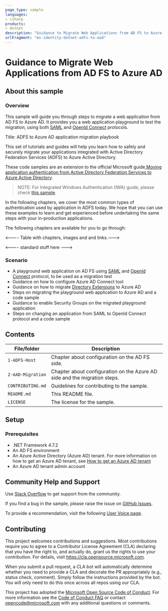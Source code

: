 ```yaml
---
page_type: sample
languages:
- csharp
products:
- dotnet
description: "Guidance to Migrate Web Applications from AD FS to Azure AD"
urlFragment: "ms-identity-dotnet-adfs-to-aad"
---
```


# Guidance to Migrate Web Applications from AD FS to Azure AD

## About this sample

### Overview

This sample will guide you through steps to migrate a web application from AD FS to Azure AD. It provides you a web application playground to test the migration, using both [SAML](https://docs.microsoft.com/azure/active-directory/develop/single-sign-on-saml-protocol) and [OpenId Connect](https://docs.microsoft.com/azure/active-directory/develop/v2-protocols-oidc) protocols.

Title: ADFS to Azure AD application migration playbook

This set of tutorials and guides will help you learn how to safely and securely migrate your applications integrated with 
Active Directory Federation Services (ADFS) to Azure Active Directory.

These code samples are an extension to the official Microsoft guide,[Moving application authentication from Active Directory Federation Services to Azure Active Directory](https://docs.microsoft.com/azure/active-directory/manage-apps/migrate-adfs-apps-to-azure).

>NOTE: For Integrated Windows Authentication (IWA) guide, please check [this sample](https://github.com/Azure-Samples/active-directory-dotnet-iwa-v2).

In the following chapters, we cover the most common types of authentication used by application in ADFS today. We hope that you can use these examples to learn and get experienced before undertaking the same steps with your in-production applications.

The following chapters are available for you to go through:

<---- Table with chapters, images and and links.--->


<---- standard stuff here --->

### Scenario

- A playground web application on AD FS using [SAML](https://docs.microsoft.com/azure/active-directory/develop/single-sign-on-saml-protocol) and [OpenId Connect](https://docs.microsoft.com/azure/active-directory/develop/v2-protocols-oidc) protocol, to be used as a migration test
- Guidance on how to configure Azure AD Connect tool
- Guidance on how to migrate [Directory Extensions](https://docs.microsoft.com/azure/active-directory/hybrid/how-to-connect-sync-feature-directory-extensions) to Azure AD
- Steps on migrating the playground web application to Azure AD and a code sample
- Guidance to enable Security Groups on the migrated playground application
- Steps on changing an application from SAML to OpenId Connect protocol and a code sample

## Contents

| File/folder       | Description                                |
|-------------------|--------------------------------------------|
| `1-ADFS-Host`     | Chapter about configuration on the AD FS side.                                                            |
| `2-AAD-Migration` | Chapter about configuration on the Azure AD side and the migration steps.                                             |
| `CONTRIBUTING.md` | Guidelines for contributing to the sample. |
| `README.md`       | This README file.                          |
| `LICENSE`         | The license for the sample.                |

## Setup

### Prerequisites

- .NET Framework 4.7.2
- An AD FS environment
- An Azure Active Directory (Azure AD) tenant. For more information on how to get an Azure AD tenant, see [How to get an Azure AD tenant](https://azure.microsoft.com/en-us/documentation/articles/active-directory-howto-tenant/)
- An Azure AD tenant admin account

## Community Help and Support

Use [Stack Overflow](http://stackoverflow.com/questions/tagged/msal) to get support from the community.

If you find a bug in the sample, please raise the issue on [GitHub Issues](../issues).

To provide a recommendation, visit the following [User Voice page](https://feedback.azure.com/forums/169401-azure-active-directory).

## Contributing

This project welcomes contributions and suggestions.  Most contributions require you to agree to a
Contributor License Agreement (CLA) declaring that you have the right to, and actually do, grant us
the rights to use your contribution. For details, visit https://cla.opensource.microsoft.com.

When you submit a pull request, a CLA bot will automatically determine whether you need to provide
a CLA and decorate the PR appropriately (e.g., status check, comment). Simply follow the instructions
provided by the bot. You will only need to do this once across all repos using our CLA.

This project has adopted the [Microsoft Open Source Code of Conduct](https://opensource.microsoft.com/codeofconduct/).
For more information see the [Code of Conduct FAQ](https://opensource.microsoft.com/codeofconduct/faq/) or
contact [opencode@microsoft.com](mailto:opencode@microsoft.com) with any additional questions or comments.
